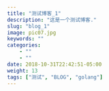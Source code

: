 ```yaml
---
title: "测试博客_1"
description: "这是一个测试博客."
slug: "blog_1"
image: pic07.jpg
keywords: ""
categories: 
    - ""
    - ""
date: 2018-10-31T22:42:51-05:00
weight: 13
tags: ["测试", "BLOG", "golang"]
---
```

